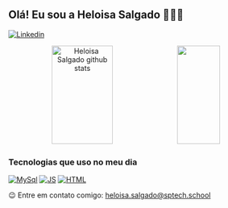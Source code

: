 ## Olá! Eu sou a Heloisa Salgado 🙋🏾‍♀️

[![Linkedin](https://img.shields.io/badge/LinkedIn-0077B5?style=for-the-badge&logo=linkedin&logoColor=white)](https://www.linkedin.com/in/helo-salgado-30a312284/)

<div align="center">  
  <img width="49%" height="195px" src="https://github-readme-stats.vercel.app/api?username=HeloSalgado&show_icons=true&count_private=true&hide_border=true&title_color=4169E1&icon_color=4169E1&text_color=A9A9A9&bg_color=0d1117" alt="Heloisa Salgado github stats" /> 
  <img width="41%" height="195px" src="https://github-readme-stats.vercel.app/api/top-langs/?username=HeloSalgado&layout=compact&hide_border=true&title_color=4169E1&text_color=4169E1&bg_color=0d1117" />
</div>

### Tecnologias que uso no meu dia
[![MySql](https://img.shields.io/badge/MySQL-00000F?style=for-the-badge&logo=mysql&logoColor=white)]()
[![JS](https://img.shields.io/badge/JavaScript-F7DF1E?style=for-the-badge&logo=javascript&logoColor=black)]()
[![HTML](https://img.shields.io/badge/HTML5-E34F26?style=for-the-badge&logo=html5&logoColor=white)]()

😉 Entre em contato comigo: [heloisa.salgado@sptech.school](heloisa.salgado@sptech.school)
